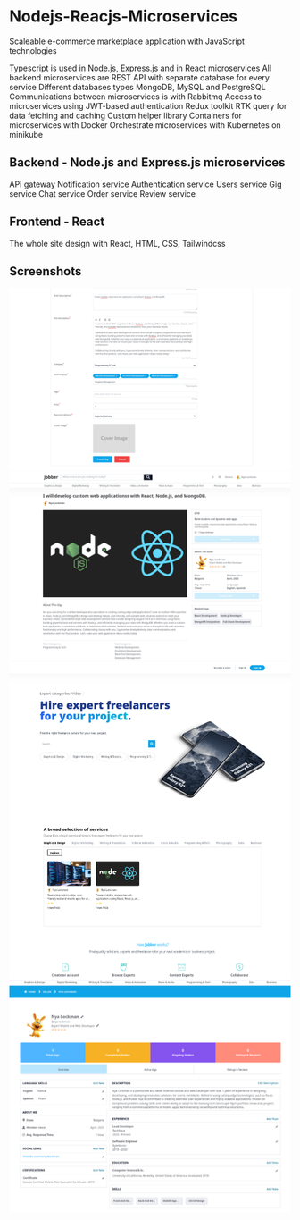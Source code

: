 # Nodejs-Reacjs-Microservices
Scaleable e-commerce marketplace application with JavaScript technologies

Typescript is used in Node.js, Express.js and in React microservices
All backend microservices are REST API with separate database for every service
Different databases types MongoDB, MySQL and PostgreSQL
Communications between microservices is with Rabbitmq
Access to microservices using JWT-based authentication
Redux toolkit RTK query for data fetching and caching
Custom helper library
Containers for microservices with Docker
Orchestrate microservices with Kubernetes on minikube

## Backend - Node.js and Express.js microservices
API gateway
Notification service
Authentication service
Users service
Gig service
Chat service
Order service
Review service

## Frontend - React
The whole site design with React, HTML, CSS, Tailwindcss

## Screenshots

<img src="screenshots/Adding Gig.png" alt="Adding Gig">
<img src="screenshots/Gig details.png" alt="Gig Details">
<img src="screenshots/Home page.png" alt="Home Page">
<img src="screenshots/Seller profile.png" alt="Seller Profile">
